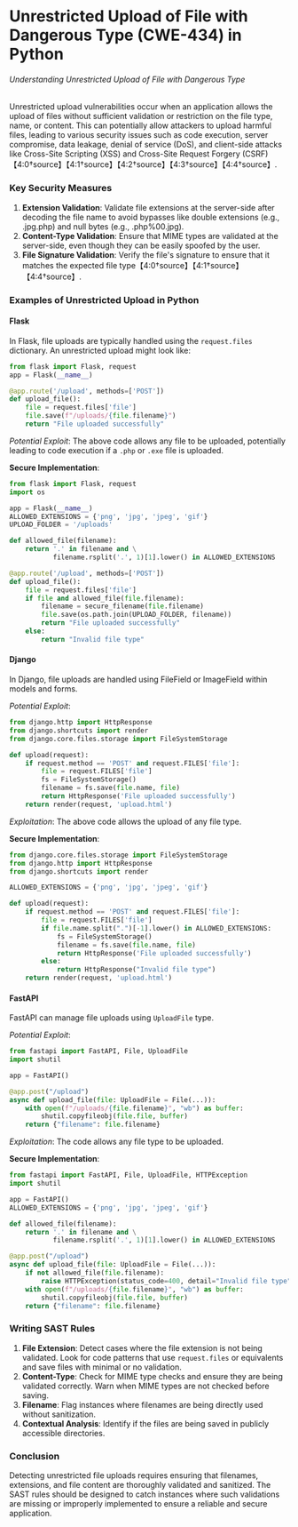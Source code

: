 # Unrestricted Upload of File with Dangerous Type (CWE-434) in Python

###### Understanding Unrestricted Upload of File with Dangerous Type

Unrestricted upload vulnerabilities occur when an application allows the upload of files without sufficient validation or restriction on the file type, name, or content. This can potentially allow attackers to upload harmful files, leading to various security issues such as code execution, server compromise, data leakage, denial of service (DoS), and client-side attacks like Cross-Site Scripting (XSS) and Cross-Site Request Forgery (CSRF)【4:0†source】【4:1†source】【4:2†source】【4:3†source】【4:4†source】.

### Key Security Measures

1. **Extension Validation**: Validate file extensions at the server-side after decoding the file name to avoid bypasses like double extensions (e.g., .jpg.php) and null bytes (e.g., .php%00.jpg).
2. **Content-Type Validation**: Ensure that MIME types are validated at the server-side, even though they can be easily spoofed by the user.
3. **File Signature Validation**: Verify the file's signature to ensure that it matches the expected file type【4:0†source】【4:1†source】【4:4†source】.

### Examples of Unrestricted Upload in Python

#### Flask
In Flask, file uploads are typically handled using the `request.files` dictionary. An unrestricted upload might look like:

```python
from flask import Flask, request
app = Flask(__name__)

@app.route('/upload', methods=['POST'])
def upload_file():
    file = request.files['file']
    file.save(f"/uploads/{file.filename}")
    return "File uploaded successfully"
```

*Potential Exploit*: The above code allows any file to be uploaded, potentially leading to code execution if a `.php` or `.exe` file is uploaded.

**Secure Implementation**:
```python
from flask import Flask, request
import os

app = Flask(__name__)
ALLOWED_EXTENSIONS = {'png', 'jpg', 'jpeg', 'gif'}
UPLOAD_FOLDER = '/uploads'

def allowed_file(filename):
    return '.' in filename and \
           filename.rsplit('.', 1)[1].lower() in ALLOWED_EXTENSIONS

@app.route('/upload', methods=['POST'])
def upload_file():
    file = request.files['file']
    if file and allowed_file(file.filename):
        filename = secure_filename(file.filename)
        file.save(os.path.join(UPLOAD_FOLDER, filename))
        return "File uploaded successfully"
    else:
        return "Invalid file type"
```
#### Django
In Django, file uploads are handled using FileField or ImageField within models and forms.

*Potential Exploit*:
```python
from django.http import HttpResponse
from django.shortcuts import render
from django.core.files.storage import FileSystemStorage

def upload(request):
    if request.method == 'POST' and request.FILES['file']:
        file = request.FILES['file']
        fs = FileSystemStorage()
        filename = fs.save(file.name, file)
        return HttpResponse('File uploaded successfully')
    return render(request, 'upload.html')
```

*Exploitation*: The above code allows the upload of any file type.

**Secure Implementation**:
```python
from django.core.files.storage import FileSystemStorage
from django.http import HttpResponse
from django.shortcuts import render

ALLOWED_EXTENSIONS = {'png', 'jpg', 'jpeg', 'gif'}

def upload(request):
    if request.method == 'POST' and request.FILES['file']:
        file = request.FILES['file']
        if file.name.split(".")[-1].lower() in ALLOWED_EXTENSIONS:
            fs = FileSystemStorage()
            filename = fs.save(file.name, file)
            return HttpResponse('File uploaded successfully')
        else:
            return HttpResponse("Invalid file type")
    return render(request, 'upload.html')
```

#### FastAPI
FastAPI can manage file uploads using `UploadFile` type.

*Potential Exploit*:
```python
from fastapi import FastAPI, File, UploadFile
import shutil

app = FastAPI()

@app.post("/upload")
async def upload_file(file: UploadFile = File(...)):
    with open(f"/uploads/{file.filename}", "wb") as buffer:
        shutil.copyfileobj(file.file, buffer)
    return {"filename": file.filename}
```

*Exploitation*: The code allows any file type to be uploaded.

**Secure Implementation**:
```python
from fastapi import FastAPI, File, UploadFile, HTTPException
import shutil

app = FastAPI()
ALLOWED_EXTENSIONS = {'png', 'jpg', 'jpeg', 'gif'}

def allowed_file(filename):
    return '.' in filename and \
           filename.rsplit('.', 1)[1].lower() in ALLOWED_EXTENSIONS

@app.post("/upload")
async def upload_file(file: UploadFile = File(...)):
    if not allowed_file(file.filename):
        raise HTTPException(status_code=400, detail="Invalid file type")
    with open(f"/uploads/{file.filename}", "wb") as buffer:
        shutil.copyfileobj(file.file, buffer)
    return {"filename": file.filename}
```

### Writing SAST Rules
1. **File Extension**: Detect cases where the file extension is not being validated. Look for code patterns that use `request.files` or equivalents and save files with minimal or no validation.
2. **Content-Type**: Check for MIME type checks and ensure they are being validated correctly. Warn when MIME types are not checked before saving.
3. **Filename**: Flag instances where filenames are being directly used without sanitization.
4. **Contextual Analysis**: Identify if the files are being saved in publicly accessible directories.

### Conclusion
Detecting unrestricted file uploads requires ensuring that filenames, extensions, and file content are thoroughly validated and sanitized. The SAST rules should be designed to catch instances where such validations are missing or improperly implemented to ensure a reliable and secure application.